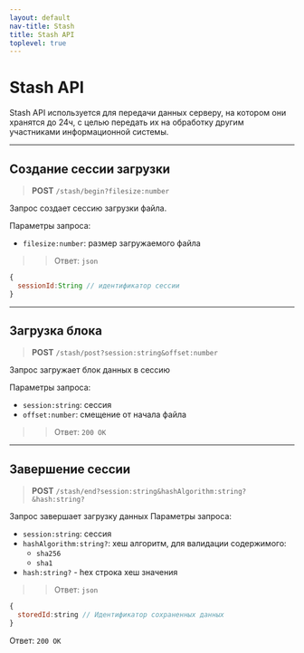 ```yaml
---
layout: default
nav-title: Stash
title: Stash API
toplevel: true
---
```

# Stash API
Stash API используется для передачи данных серверу, на котором они хранятся до 24ч, с целью передать их на обработку другим участниками информационной системы. 

***
## Создание сессии загрузки
> **POST** `/stash/begin?filesize:number`

Запрос создает сессию загрузки файла.

Параметры запроса:
  - `filesize:number`: размер загружаемого файла
  
>>Ответ: `json`
```js
{
  sessionId:String // идентификатор сессии
}
```

***
## Загрузка блока
> **POST** `/stash/post?session:string&offset:number`

Запрос загружает блок данных в сессию

Параметры запроса:
  - `session:string`: сессия
  - `offset:number`: смещение от начала файла
  
>> Ответ: `200 OK`

***
## Завершение сессии
> **POST** `/stash/end?session:string&hashAlgorithm:string?&hash:string?`

Запрос завершает загрузку данных
Параметры запроса:
  - `session:string`: сессия
  - `hashAlgorithm:string?`: хеш алгоритм, для валидации содержимого:
    * `sha256`
    * `sha1`
  - `hash:string?` - hex строка хеш значения  
  
>>Ответ: `json`
```js
{
  storedId:string // Идентификатор сохраненных данных
}
```
Ответ: `200 OK`
